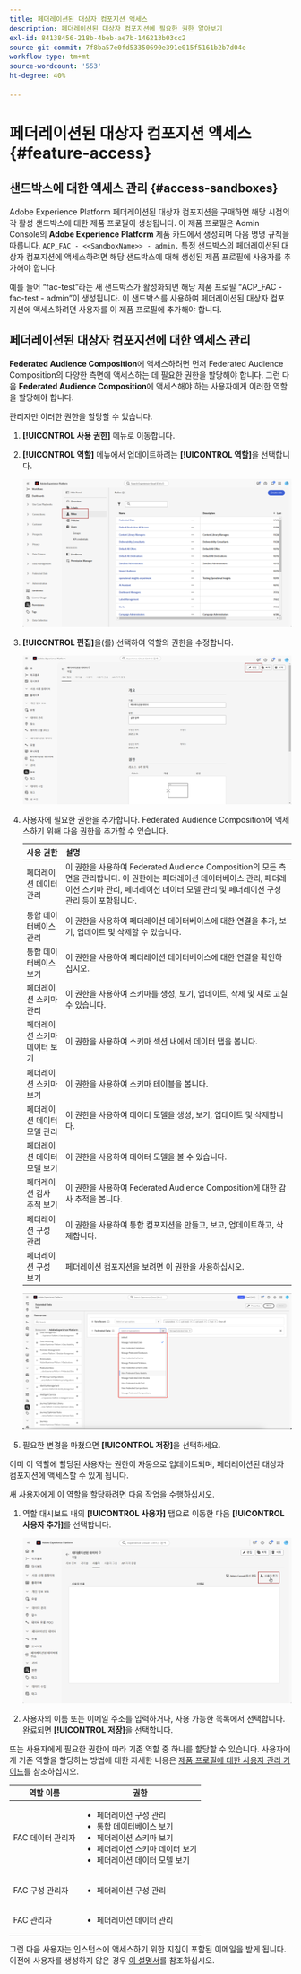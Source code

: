 ```yaml
---
title: 페더레이션된 대상자 컴포지션 액세스
description: 페더레이션된 대상자 컴포지션에 필요한 권한 알아보기
exl-id: 84138456-218b-4beb-ae7b-146213b03cc2
source-git-commit: 7f8ba57e0fd53350690e391e015f5161b2b7d04e
workflow-type: tm+mt
source-wordcount: '553'
ht-degree: 40%

---
```


# 페더레이션된 대상자 컴포지션 액세스 {#feature-access}

## 샌드박스에 대한 액세스 관리 {#access-sandboxes}

Adobe Experience Platform 페더레이션된 대상자 컴포지션을 구매하면 해당 시점의 각 활성 샌드박스에 대한 제품 프로필이 생성됩니다. 이 제품 프로필은 Admin Console의 **Adobe Experience Platform** 제품 카드에서 생성되며 다음 명명 규칙을 따릅니다. `ACP_FAC - <<SandboxName>> - admin.` 특정 샌드박스의 페더레이션된 대상자 컴포지션에 액세스하려면 해당 샌드박스에 대해 생성된 제품 프로필에 사용자를 추가해야 합니다.

예를 들어 “fac-test”라는 새 샌드박스가 활성화되면 해당 제품 프로필 “ACP_FAC - fac-test - admin”이 생성됩니다. 이 샌드박스를 사용하여 페더레이션된 대상자 컴포지션에 액세스하려면 사용자를 이 제품 프로필에 추가해야 합니다.

## 페더레이션된 대상자 컴포지션에 대한 액세스 관리

**Federated Audience Composition**&#x200B;에 액세스하려면 먼저 Federated Audience Composition의 다양한 측면에 액세스하는 데 필요한 권한을 할당해야 합니다. 그런 다음 **Federated Audience Composition**&#x200B;에 액세스해야 하는 사용자에게 이러한 역할을 할당해야 합니다.

관리자만 이러한 권한을 할당할 수 있습니다.

1. **[!UICONTROL 사용 권한]** 메뉴로 이동합니다.

1. **[!UICONTROL 역할]** 메뉴에서 업데이트하려는 **[!UICONTROL 역할]**&#x200B;을 선택합니다.

   ![](assets/access_fda_1.png)

1. **[!UICONTROL 편집]**&#x200B;을(를) 선택하여 역할의 권한을 수정합니다.

   ![](assets/access_fda_2.png)

1. 사용자에 필요한 권한을 추가합니다. Federated Audience Composition에 액세스하기 위해 다음 권한을 추가할 수 있습니다.

   | 사용 권한 | 설명 |
   | ---------- | ----------- |
   | 페더레이션 데이터 관리 | 이 권한을 사용하여 Federated Audience Composition의 모든 측면을 관리합니다. 이 권한에는 페더레이션 데이터베이스 관리, 페더레이션 스키마 관리, 페더레이션 데이터 모델 관리 및 페더레이션 구성 관리 등이 포함됩니다. |
   | 통합 데이터베이스 관리 | 이 권한을 사용하여 페더레이션 데이터베이스에 대한 연결을 추가, 보기, 업데이트 및 삭제할 수 있습니다. |
   | 통합 데이터베이스 보기 | 이 권한을 사용하여 페더레이션 데이터베이스에 대한 연결을 확인하십시오. |
   | 페더레이션 스키마 관리 | 이 권한을 사용하여 스키마를 생성, 보기, 업데이트, 삭제 및 새로 고칠 수 있습니다. |
   | 페더레이션 스키마 데이터 보기 | 이 권한을 사용하여 스키마 섹션 내에서 데이터 탭을 봅니다. |
   | 페더레이션 스키마 보기 | 이 권한을 사용하여 스키마 테이블을 봅니다. |
   | 페더레이션 데이터 모델 관리 | 이 권한을 사용하여 데이터 모델을 생성, 보기, 업데이트 및 삭제합니다. |
   | 페더레이션 데이터 모델 보기 | 이 권한을 사용하여 데이터 모델을 볼 수 있습니다. |
   | 페더레이션 감사 추적 보기 | 이 권한을 사용하여 Federated Audience Composition에 대한 감사 추적을 봅니다. |
   | 페더레이션 구성 관리 | 이 권한을 사용하여 통합 컴포지션을 만들고, 보고, 업데이트하고, 삭제합니다. |
   | 페더레이션 구성 보기 | 페더레이션 컴포지션을 보려면 이 권한을 사용하십시오. |

   ![](assets/permissions.png)

1. 필요한 변경을 마쳤으면 **[!UICONTROL 저장]**&#x200B;을 선택하세요.

이미 이 역할에 할당된 사용자는 권한이 자동으로 업데이트되며, 페더레이션된 대상자 컴포지션에 액세스할 수 있게 됩니다.

새 사용자에게 이 역할을 할당하려면 다음 작업을 수행하십시오.

1. 역할 대시보드 내의 **[!UICONTROL 사용자]** 탭으로 이동한 다음 **[!UICONTROL 사용자 추가]**&#x200B;를 선택합니다.

   ![](assets/access_fda_4.png)

1. 사용자의 이름 또는 이메일 주소를 입력하거나, 사용 가능한 목록에서 선택합니다. 완료되면 **[!UICONTROL 저장]**&#x200B;을 선택합니다.

또는 사용자에게 필요한 권한에 따라 기존 역할 중 하나를 할당할 수 있습니다. 사용자에게 기존 역할을 할당하는 방법에 대한 자세한 내용은 [제품 프로필에 대한 사용자 관리 가이드](https://experienceleague.adobe.com/ko/docs/experience-platform/access-control/ui/users)를 참조하십시오.

| 역할 이름 | 권한 |
| --------- | ----------- |
| FAC 데이터 관리자 | <ul><li>페더레이션 구성 관리</li><li>통합 데이터베이스 보기</li><li>페더레이션 스키마 보기</li><li>페더레이션 스키마 데이터 보기</li><li>페더레이션 데이터 모델 보기</li></ul> |
| FAC 구성 관리자 | <ul><li>페더레이션 구성 관리</li></ul> |
| FAC 관리자 | <ul><li>페더레이션 데이터 관리</li></ul> |

그런 다음 사용자는 인스턴스에 액세스하기 위한 지침이 포함된 이메일을 받게 됩니다. 이전에 사용자를 생성하지 않은 경우 [이 설명서](https://experienceleague.adobe.com/ko/docs/experience-platform/access-control/abac/permissions-ui/users)를 참조하십시오.
